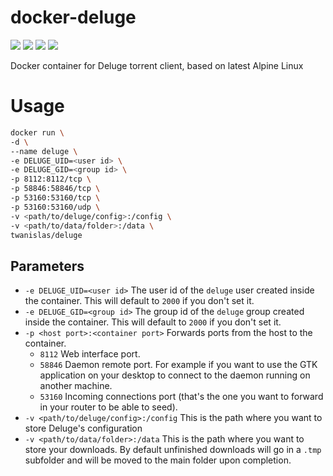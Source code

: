 # docker-deluge
[![](https://images.microbadger.com/badges/image/twanislas/deluge.svg)](https://microbadger.com/images/twanislas/deluge) [![](https://images.microbadger.com/badges/commit/twanislas/deluge.svg)](https://github.com/Twanislas/docker-deluge) [![](https://img.shields.io/docker/pulls/twanislas/deluge.svg)](https://hub.docker.com/r/twanislas/deluge/) [![](https://img.shields.io/docker/stars/linuxserver/jackett.svg)](https://hub.docker.com/r/twanislas/deluge/)

Docker container for Deluge torrent client, based on latest Alpine Linux

# Usage
```sh
docker run \
-d \
--name deluge \
-e DELUGE_UID=<user id> \
-e DELUGE_GID=<group id> \
-p 8112:8112/tcp \
-p 58846:58846/tcp \
-p 53160:53160/tcp \
-p 53160:53160/udp \
-v <path/to/deluge/config>:/config \
-v <path/to/data/folder>:/data \
twanislas/deluge
```

## Parameters
- `-e DELUGE_UID=<user id>` The user id of the `deluge` user created inside the container. This will default to `2000` if you don't set it.
- `-e DELUGE_GID=<group id>` The group id of the `deluge` group created inside the container. This will default to `2000` if you don't set it.
- `-p <host port>:<container port>` Forwards ports from the host to the container.
  - `8112` Web interface port.
  - `58846` Daemon remote port. For example if you want to use the GTK application on your desktop to connect to the daemon running on another machine.
  - `53160` Incoming connections port (that's the one you want to forward in your router to be able to seed).
- `-v <path/to/deluge/config>:/config` This is the path where you want to store Deluge's configuration
- `-v <path/to/data/folder>:/data` This is the path where you want to store your downloads. By default unfinished downloads will go in a `.tmp` subfolder and will be moved to the main folder upon completion.
